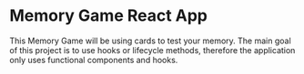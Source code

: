 # Memory Game React App

This Memory Game will be using cards to test your memory. The main goal of this project is to use hooks or lifecycle methods, therefore the application only uses functional components and hooks.
